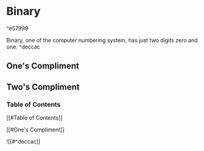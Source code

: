 # Binary

^e57999

Binary, one of the computer numbering system, has just two digits zero and one.  ^deccac
## One's Compliment

## Two's Compliment


### Table of Contents 

[[#Table of Contents]]

[[#One's Compliment]]

![[#^deccac]]